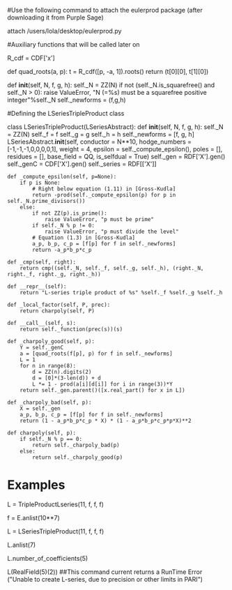 #Use the following command to attach the eulerprod package (after downloading it from Purple Sage)

attach /users/lola/desktop/eulerprod.py


#Auxiliary functions that will be called later on

R_cdf = CDF['x']

def quad_roots(a, p):
    t = R_cdf([p, -a, 1]).roots()
    return (t[0][0], t[1][0])


def __init__(self, N, f, g, h):
    self._N = ZZ(N)
    if not (self._N.is_squarefree() and self._N > 0):
        raise ValueError, "N (=%s) must be a squarefree positive integer"%self._N
    self._newforms = (f,g,h)


#Defining the LSeriesTripleProduct class

class LSeriesTripleProduct(LSeriesAbstract):
    def __init__(self, N, f, g, h):
        self._N = ZZ(N)
        self._f = f
        self._g = g
        self._h = h
        self._newforms = [f, g, h]
        LSeriesAbstract.__init__(self, conductor = N**10, hodge_numbers = [-1,-1,-1,0,0,0,0,1], weight = 4, epsilon = self._compute_epsilon(), poles = [], residues = [], base_field = QQ, is_selfdual = True)
        self._gen = RDF['X'].gen()
        self._genC = CDF['X'].gen()
        self._series = RDF[['X']]
    
    def _compute_epsilon(self, p=None):
        if p is None:
            # Right below equation (1.11) in [Gross-Kudla]
            return -prod(self._compute_epsilon(p) for p in self._N.prime_divisors())
        else:
            if not ZZ(p).is_prime():
                raise ValueError, "p must be prime"
            if self._N % p != 0:
                raise ValueError, "p must divide the level"
            # Equation (1.3) in [Gross-Kudla]
            a_p, b_p, c_p = [f[p] for f in self._newforms]
            return -a_p*b_p*c_p
    
    def _cmp(self, right):
        return cmp((self._N, self._f, self._g, self._h), (right._N, right._f, right._g, right._h))
        
    def __repr__(self):
        return "L-series triple product of %s" %self._f %self._g %self._h 
    
    def _local_factor(self, P, prec):
        return charpoly(self, P)
    
    def __call__(self, s):
        return self._function(prec(s))(s)  
        
    def _charpoly_good(self, p):
        Y = self._genC 
        a = [quad_roots(f[p], p) for f in self._newforms]
        L = 1
        for n in range(8):
            d = ZZ(n).digits(2)
            d = [0]*(3-len(d)) + d
            L *= 1 - prod(a[i][d[i]] for i in range(3))*Y
        return self._gen.parent()([x.real_part() for x in L])      
     
    def _charpoly_bad(self, p):
        X = self._gen
        a_p, b_p, c_p = [f[p] for f in self._newforms]
        return (1 - a_p*b_p*c_p * X) * (1 - a_p*b_p*c_p*p*X)**2
    
    def charpoly(self, p):
        if self._N % p == 0:
            return self._charpoly_bad(p)
        else:
            return self._charpoly_good(p)

# Examples

L = TripleProductLseries(11, f, f, f)

f = E.anlist(10**7)

L = LSeriesTripleProduct(11, f, f, f)

L.anlist(7)

L.number_of_coefficients(5)

L(RealField(5)(2)) ##This command current returns a RunTime Error ("Unable to create L-series, due to precision or other limits in PARI")
